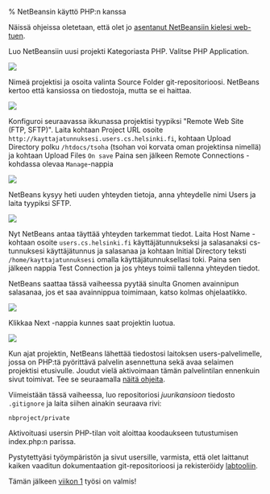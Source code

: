 % NetBeansin käyttö PHP:n kanssa
<!-- tags: viikko1,viikko2-usefull -->

Näissä ohjeissa oletetaan, että olet jo [asentanut NetBeansiin kielesi web-tuen](index.html#web-tuen-asentaminen).

Luo NetBeansiin uusi projekti Kategoriasta PHP.
Valitse PHP Application.

![]({{myimgdir}}php1-project.png)

Nimeä projektisi ja osoita valinta Source Folder
git-repositorioosi. NetBeans kertoo että kansiossa
on tiedostoja, mutta se ei haittaa.

![]({{myimgdir}}php2.png)

Konfiguroi seuraavassa ikkunassa projektisi
tyypiksi "Remote Web Site (FTP, SFTP)".
Laita kohtaan Project URL osoite
`http://kayttajatunnuksesi.users.cs.helsinki.fi`,
kohtaan Upload Directory polku
`/htdocs/tsoha` (tsohan voi korvata oman projektinsa nimellä)
ja kohtaan Upload Files
`On save`
Paina sen jälkeen Remote Connections -kohdassa olevaa `Manage`-nappia

![]({{myimgdir}}php2.5-config.png)

NetBeans kysyy heti uuden yhteyden tietoja, anna yhteydelle nimi
Users ja laita tyypiksi SFTP.

![]({{myimgdir}}php3-connection.png)

Nyt NetBeans antaa täyttää yhteyden tarkemmat tiedot.
Laita Host Name -kohtaan osoite `users.cs.helsinki.fi`
käyttäjätunnukseksi ja salasanaksi cs-tunnuksesi käyttäjätunnus ja salasanaa
ja kohtaan Initial Directory teksti `/home/kayttajatunnuksesi`
omalla käyttäjätunnuksellasi toki. 
Paina sen jälkeen nappia Test Connection ja jos yhteys toimii tallenna yhteyden tiedot.

NetBeans saattaa tässä vaiheessa pyytää sinulta Gnomen avainnipun salasanaa, jos et saa avainnippua toimimaan, katso kolmas ohjelaatikko.

![]({{myimgdir}}php4-connectiondetails.png)

Klikkaa Next -nappia kunnes saat projektin luotua.

![]({{myimgdir}}php-final.png)

Kun ajat projektin, NetBeans lähettää tiedostosi laitoksen
users-palvelimelle, jossa on PHP:tä pyörittävä palvelin asennettuna
sekä avaa selaimen projektisi etusivulle.
Joudut vielä aktivoimaan tämän palvelintilan ennenkuin
sivut toimivat.
Tee se seuraamalla [näitä ohjeita](http://www.cs.helsinki.fi/u/laine/tikas/php_ohje.html).

Viimeistään tässä vaiheessa, luo repositoriosi _juurikansioon_ tiedosto
`.gitignore` ja laita siihen ainakin seuraava rivi:

~~~
nbproject/private
~~~

Aktivoituasi usersin PHP-tilan voit aloittaa koodaukseen tutustumisen index.php:n parissa.

<last>

Pystytettyäsi työympäristön ja sivut usersille,
varmista, että olet laittanut kaiken vaaditun dokumentaation
git-repositorioosi ja
rekisteröidy 
[labtooliin](http://tsoha-labtool.herokuapp.com/register).

Tämän jälkeen [viikon 1]({{rootdir}}aikataulu/viikkopalautukset/viikko1.html)
työsi on valmis!

</last>
